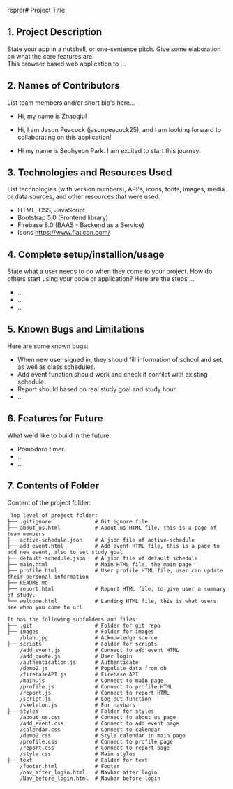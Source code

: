 reprer# Project Title

## 1. Project Description
State your app in a nutshell, or one-sentence pitch. Give some elaboration on what the core features are.  
This browser based web application to ... 

## 2. Names of Contributors
List team members and/or short bio's here... 

* Hi, my name is Zhaoqiu! 

* Hi, I am Jason Peacock (jasonpeacock25), and I am looking forward to collaborating on this application!

* Hi my name is Seohyeon Park. I am excited to start this journey.

## 3. Technologies and Resources Used
List technologies (with version numbers), API's, icons, fonts, images, media or data sources, and other resources that were used.
* HTML, CSS, JavaScript
* Bootstrap 5.0 (Frontend library)
* Firebase 8.0 (BAAS - Backend as a Service)
* Icons https://www.flaticon.com/

## 4. Complete setup/installion/usage
State what a user needs to do when they come to your project.  How do others start using your code or application?
Here are the steps ...
* ...
* ...
* ...

## 5. Known Bugs and Limitations
Here are some known bugs:
* When new user signed in, they should fill information of school and set, as well as class schedules.
* Add event function should work and check if confilct with existing schedule.
* Report should based on real study goal and study hour. 
* ...

## 6. Features for Future
What we'd like to build in the future:
* Pomodoro timer.
* ...
* ...
	
## 7. Contents of Folder
Content of the project folder:

```
 Top level of project folder: 
├── .gitignore              # Git ignore file
├── about_us.html           # About us HTML file, this is a page of team members
├── active-schedule.json    # A json file of active-schedule 
├── add_event.html          # Add event HTML file, this is a page to add new event, also to set study goal
├── default-schedule.json   # A json file of default schedule 
├── main.html               # Main HTML file, the main page 
├── profile.html            # User profile HTML file, user can update their personal information
├── README.md
├── report.html             # Report HTML file, to give user a summary of study.
└── welcome.html            # Landing HTML file, this is what users see when you come to url

It has the following subfolders and files:
├── .git                    # Folder for git repo
├── images                  # Folder for images
    /blah.jpg               # Acknowledge source
├── scripts                 # Folder for scripts
    /add_event.js           # Connect to add event HTML
    /add_quote.js           # User login
    /authentication.js      # Authenticate
    /demo2.js               # Populate data from db
    /firebaseAPI.js         # Firebase API
    /main.js                # Connect to main page
    /profile.js             # Connect to profile HTML
    /report.js              # Connect to report HTML
    /script.js              # Log out function
    /skeleton.js            # For navbars
├── styles                  # Folder for styles
    /about_us.css           # Connect to about us page
    /add_event.css          # Connect to add event page
    /calendar.css           # Connect to calendar
    /demo2.css              # Style calendar in main page
    /profile.css            # Connect to profile page
    /report.css             # Connect to report page
    /style.css              # Main styles
├── text                    # Folder for text
    /footer.html            # Footer
    /nav_after_login.html   # Navbar after login
    /Nav_before_login.html  # Navbar before login



```


